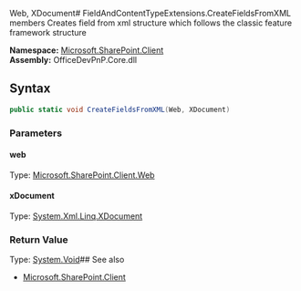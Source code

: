 Web, XDocument# FieldAndContentTypeExtensions.CreateFieldsFromXML members
Creates field from xml structure which follows the classic feature framework structure  

**Namespace:** [Microsoft.SharePoint.Client](Microsoft.SharePoint.Client.md)  
**Assembly:** OfficeDevPnP.Core.dll  
## Syntax
```C#
public static void CreateFieldsFromXML(Web, XDocument)
```
### Parameters
#### web
Type: [Microsoft.SharePoint.Client.Web](Microsoft.SharePoint.Client.Web.md) 
#### 
#### xDocument
Type: [System.Xml.Linq.XDocument](System.Xml.Linq.XDocument.md) 
#### 
### Return Value
Type: [System.Void](System.Void.md)## See also
- [Microsoft.SharePoint.Client](Microsoft.SharePoint.Client.md)
